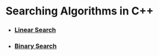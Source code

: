 # **Searching Algorithms in C++**

- ### **[Linear Search](https://github.com/rudra-404/DSA/blob/main/Searching/Linear%20Search/)**

- ### **[Binary Search](https://github.com/rudra-404/DSA/blob/main/Searching/Binary%20Search/)**

<!--

- ### **[Interpolation Search]()**

- ### **[Exponential Search]()**

- ### **[Ternary Search]()**

-->